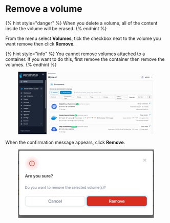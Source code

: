 # Remove a volume

{% hint style="danger" %}
When you delete a volume, all of the content inside the volume will be erased.
{% endhint %}

From the menu select **Volumes**, tick the checkbox next to the volume you want remove then click **Remove**.

{% hint style="info" %}
You cannot remove volumes attached to a container. If you want to do this, first remove the container then remove the volumes.
{% endhint %}

<figure><img src="../../../.gitbook/assets/2.15-docker_volumes_volume_remove.gif" alt=""><figcaption></figcaption></figure>

When the confirmation message appears, click **Remove**.

<figure><img src="../../../.gitbook/assets/2.15-volumes-remove-confirm.png" alt=""><figcaption></figcaption></figure>

